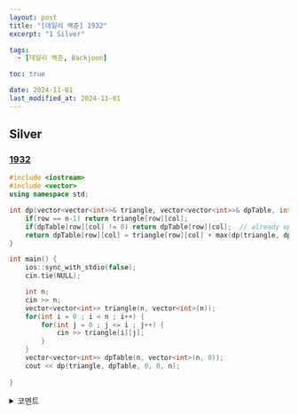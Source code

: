 ```yaml
---
layout: post
title: "[데일리 백준] 1932"
excerpt: "1 Silver"

tags:
  - [데일리 백준, Backjoon]

toc: true

date: 2024-11-01
last_modified_at: 2024-11-01
---
```

## Silver
### [1932][def]

```c++
#include <iostream>
#include <vector>
using namespace std;

int dp(vector<vector<int>>& triangle, vector<vector<int>>& dpTable, int row, int col, int n) {
    if(row == n-1) return triangle[row][col];
    if(dpTable[row][col] != 0) return dpTable[row][col];  // already optimized
    return dpTable[row][col] = triangle[row][col] + max(dp(triangle, dpTable, row+1, col, n), dp(triangle, dpTable, row+1, col+1, n));
}

int main() {
    ios::sync_with_stdio(false);
    cin.tie(NULL);

    int n;
    cin >> n;
    vector<vector<int>> triangle(n, vector<int>(n));
    for(int i = 0 ; i < n ; i++) {
        for(int j = 0 ; j <= i ; j++) {
            cin >> triangle[i][j];
        }
    }
    vector<vector<int>> dpTable(n, vector<int>(n, 0));
    cout << dp(triangle, dpTable, 0, 0, n);
    
}
```

<details>
<summary>코멘트</summary>
<div markdown="1">

- 다이나믹 프로그래밍.

- 간단한 Top-Down 방식.

</div>
</details>

[def]: https://www.acmicpc.net/problem/1932